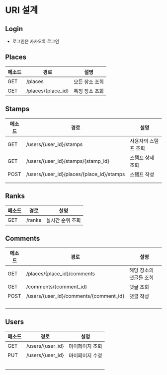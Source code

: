 # URI 설계

## Login

* 로그인은 카카오톡 로그인

## Places

| 메소드 | 경로               | 설명           |
| ------ | ------------------ | -------------- |
| GET    | /places            | 모든 장소 조회 |
| GET    | /places/{place_id} | 특정 장소 조회 |

## Stamps

| 메소드 | 경로                                      | 설명                 |
| ------ | ----------------------------------------- | -------------------- |
| GET    | /users/{user_id}/stamps                   | 사용자의 스탬프 조회 |
| GET    | /users/{user_id}/stamps/{stamp_id}        | 스탬프 상세 조회     |
| POST   | /users/{user_id}/places/{place_id}/stamps | 스탬프 작성          |
|        |                                           |                      |
|        |                                           |                      |

## Ranks

| 메소드 | 경로   | 설명             |
| ------ | ------ | ---------------- |
| GET    | /ranks | 실시간 순위 조회 |

## Comments

| 메소드 | 경로                                   | 설명                    |
| ------ | -------------------------------------- | ----------------------- |
| GET    | /places/{place_id}/comments            | 해당 장소의 댓글들 조회 |
| GET    | /comments/{comment_id}                 | 댓글 조회               |
| POST   | /users/{user_id}/comments/{comment_id} | 댓글 작성               |
|        |                                        |                         |
|        |                                        |                         |
|        |                                        |                         |
|        |                                        |                         |

## Users

| 메소드 | 경로             | 설명            |
| ------ | ---------------- | --------------- |
| GET    | /users/{user_id} | 마이페이지 조회 |
| PUT    | /users/{user_id} | 마이페이지 수정 |
|        |                  |                 |
|        |                  |                 |
|        |                  |                 |
|        |                  |                 |
|        |                  |                 |

